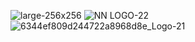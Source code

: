 
![large-256x256](https://user-images.githubusercontent.com/97434785/203786501-f8836390-ef4a-42ce-ad7b-2317de8192fa.png)
![NN LOGO-22](https://user-images.githubusercontent.com/97434785/203802784-393020f4-a1f6-4557-b58e-25e57c20232a.svg)
![6344ef809d244722a8968d8e_Logo-21](https://user-images.githubusercontent.com/97434785/203787548-cec622d4-693c-4226-93a9-d109ab908f61.svg)

